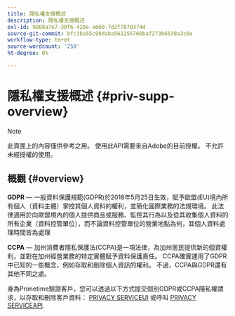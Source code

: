 ```yaml
---
title: 隱私權支援概述
description: 隱私權支援概述
exl-id: 9868a7e7-30f6-420e-a660-7d2f7870374d
source-git-commit: bfc3ba55c99daba561255760baf273b6538a3c6e
workflow-type: tm+mt
source-wordcount: '250'
ht-degree: 0%

---
```


# 隱私權支援概述 {#priv-supp-overview}

>[!NOTE]
>
>此頁面上的內容僅供參考之用。 使用此API需要來自Adobe的目前授權。 不允許未經授權的使用。

## 概觀 {#overview}

**GDPR** — 一般資料保護規範(GDPR)於2018年5月25日生效，賦予歐盟(EU)境內所有個人（資料主體）掌控其個人資料的權利，並簡化國際業務的法規環境。 此法律適用於向歐盟境內的個人提供商品或服務、監控其行為以及從其收集個人資料的所有企業（資料控管單位），而不論資料控管單位的營業地點為何，其個人資料處理時間皆為處理

**CCPA** — 加州消費者隱私保護法(CCPA)是一項法律，為加州居民提供新的個資權利，並對在加州經營業務的特定實體賦予資料保護責任。 CCPA確實運用了GDPR中已知的一些概念，例如存取和刪除個人資訊的權利。 不過，CCPA與GDPR還有其他不同之處。

身為Primetime驗證客戶，您可以透過以下方式提交個別GDPR或CCPA隱私權請求，以存取和刪除客戶資料： [PRIVACY SERVICEUI](https://www.adobe.io/apis/experiencecloud/gdpr/docs/alldocs.html#!api-specification/markdown/narrative/tutorials/privacy_service_tutorial/privacy_service_ui_tutorial.md) 或呼叫 [PRIVACY SERVICEAPI](https://www.adobe.io/apis/experiencecloud/gdpr/docs/alldocs.html#!api-specification/markdown/narrative/tutorials/privacy_service_tutorial/privacy_service_api_tutorial.md).

<!--

>[!MORELIKETHIS]
>
>* [Privacy Services Overview](https://www.adobe.io/apis/experiencecloud/gdpr/docs/alldocs.html#!api-specification/markdown/narrative/technical_overview/privacy_service_overview/privacy_service_overview.md)
>* [Privacy Service API documentation](https://www.adobe.io/apis/experiencecloud/gdpr.html)
-->

